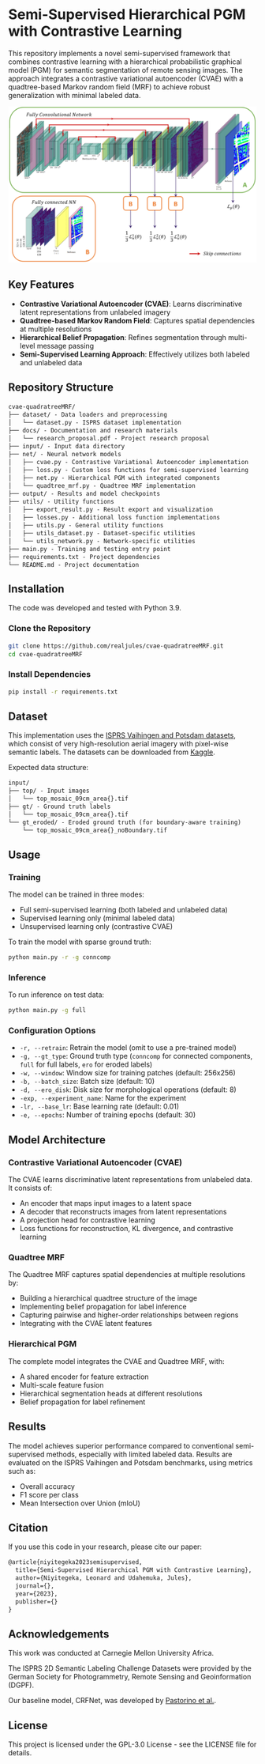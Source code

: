 # Semi-Supervised Hierarchical PGM with Contrastive Learning

This repository implements a novel semi-supervised framework that combines contrastive learning with a hierarchical probabilistic graphical model (PGM) for semantic segmentation of remote sensing images. The approach integrates a contrastive variational autoencoder (CVAE) with a quadtree-based Markov random field (MRF) to achieve robust generalization with minimal labeled data.

![Architecture Overview](arch.PNG)

## Key Features

- **Contrastive Variational Autoencoder (CVAE)**: Learns discriminative latent representations from unlabeled imagery
- **Quadtree-based Markov Random Field**: Captures spatial dependencies at multiple resolutions
- **Hierarchical Belief Propagation**: Refines segmentation through multi-level message passing
- **Semi-Supervised Learning Approach**: Effectively utilizes both labeled and unlabeled data

## Repository Structure

```
cvae-quadratreeMRF/
├── dataset/ - Data loaders and preprocessing
│   └── dataset.py - ISPRS dataset implementation
├── docs/ - Documentation and research materials
│   └── research_proposal.pdf - Project research proposal
├── input/ - Input data directory
├── net/ - Neural network models
│   ├── cvae.py - Contrastive Variational Autoencoder implementation
│   ├── loss.py - Custom loss functions for semi-supervised learning
│   ├── net.py - Hierarchical PGM with integrated components
│   └── quadtree_mrf.py - Quadtree MRF implementation
├── output/ - Results and model checkpoints
├── utils/ - Utility functions
│   ├── export_result.py - Result export and visualization
│   ├── losses.py - Additional loss function implementations
│   ├── utils.py - General utility functions
│   ├── utils_dataset.py - Dataset-specific utilities
│   └── utils_network.py - Network-specific utilities
├── main.py - Training and testing entry point
├── requirements.txt - Project dependencies
└── README.md - Project documentation
```

## Installation

The code was developed and tested with Python 3.9.

### Clone the Repository

```bash
git clone https://github.com/realjules/cvae-quadratreeMRF.git
cd cvae-quadratreeMRF
```

### Install Dependencies

```bash
pip install -r requirements.txt
```

## Dataset

This implementation uses the [ISPRS Vaihingen and Potsdam datasets](http://www2.isprs.org/commissions/comm3/wg4/2d-sem-label-vaihingen.html), which consist of very high-resolution aerial imagery with pixel-wise semantic labels. The datasets can be downloaded from [Kaggle](https://www.kaggle.com/datasets/bkfateam/potsdamvaihingen).

Expected data structure:

```
input/
├── top/ - Input images
│   └── top_mosaic_09cm_area{}.tif
├── gt/ - Ground truth labels
│   └── top_mosaic_09cm_area{}.tif
└── gt_eroded/ - Eroded ground truth (for boundary-aware training)
    └── top_mosaic_09cm_area{}_noBoundary.tif
```

## Usage

### Training

The model can be trained in three modes:
- Full semi-supervised learning (both labeled and unlabeled data)
- Supervised learning only (minimal labeled data)
- Unsupervised learning only (contrastive CVAE)

To train the model with sparse ground truth:

```bash
python main.py -r -g conncomp
```

### Inference

To run inference on test data:

```bash
python main.py -g full
```

### Configuration Options

- `-r, --retrain`: Retrain the model (omit to use a pre-trained model)
- `-g, --gt_type`: Ground truth type (`conncomp` for connected components, `full` for full labels, `ero` for eroded labels)
- `-w, --window`: Window size for training patches (default: 256x256)
- `-b, --batch_size`: Batch size (default: 10)
- `-d, --ero_disk`: Disk size for morphological operations (default: 8)
- `-exp, --experiment_name`: Name for the experiment
- `-lr, --base_lr`: Base learning rate (default: 0.01)
- `-e, --epochs`: Number of training epochs (default: 30)

## Model Architecture

### Contrastive Variational Autoencoder (CVAE)

The CVAE learns discriminative latent representations from unlabeled data. It consists of:
- An encoder that maps input images to a latent space
- A decoder that reconstructs images from latent representations
- A projection head for contrastive learning
- Loss functions for reconstruction, KL divergence, and contrastive learning

### Quadtree MRF

The Quadtree MRF captures spatial dependencies at multiple resolutions by:
- Building a hierarchical quadtree structure of the image
- Implementing belief propagation for label inference
- Capturing pairwise and higher-order relationships between regions
- Integrating with the CVAE latent features

### Hierarchical PGM

The complete model integrates the CVAE and Quadtree MRF, with:
- A shared encoder for feature extraction
- Multi-scale feature fusion
- Hierarchical segmentation heads at different resolutions
- Belief propagation for label refinement

## Results

The model achieves superior performance compared to conventional semi-supervised methods, especially with limited labeled data. Results are evaluated on the ISPRS Vaihingen and Potsdam benchmarks, using metrics such as:
- Overall accuracy
- F1 score per class
- Mean Intersection over Union (mIoU)

## Citation

If you use this code in your research, please cite our paper:

```
@article{niyitegeka2023semisupervised,
  title={Semi-Supervised Hierarchical PGM with Contrastive Learning},
  author={Niyitegeka, Leonard and Udahemuka, Jules},
  journal={},
  year={2023},
  publisher={}
}
```

## Acknowledgements

This work was conducted at Carnegie Mellon University Africa.

The ISPRS 2D Semantic Labeling Challenge Datasets were provided by the German Society for Photogrammetry, Remote Sensing and Geoinformation (DGPF).

Our baseline model, CRFNet, was developed by [Pastorino et al.](https://ieeexplore.ieee.org/document/10659885).

## License

This project is licensed under the GPL-3.0 License - see the LICENSE file for details.